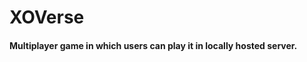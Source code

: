<h1> <b> XOVerse </b> </h1>
<h4> Multiplayer game in which users can play it in locally hosted server.</h4>

